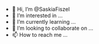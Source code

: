- 👋 Hi, I’m @SaskiaFiszel
- 👀 I’m interested in ...
- 🌱 I’m currently learning ...
- 💞️ I’m looking to collaborate on ...
- 📫 How to reach me ...

<!---
SaskiaFiszel/SaskiaFiszel is a ✨ special ✨ repository because its `README.md` (this file) appears on your GitHub profile.
You can click the Preview link to take a look at your changes.
--->
